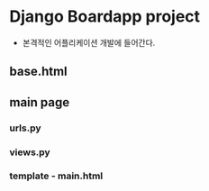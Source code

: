 # Django Boardapp project

- 본격적인 어플리케이션 개발에 들어간다.

## base.html

## main page

### urls.py

### views.py

### template - main.html